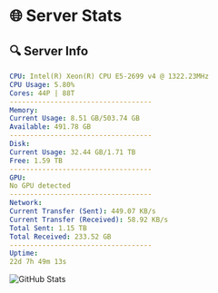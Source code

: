 # 🌐 Server Stats
## 🔍 Server Info
```yaml
CPU: Intel(R) Xeon(R) CPU E5-2699 v4 @ 1322.23MHz
CPU Usage: 5.80%
Cores: 44P | 88T
-----------------------------------
Memory:
Current Usage: 8.51 GB/503.74 GB
Available: 491.78 GB
-----------------------------------
Disk:
Current Usage: 32.44 GB/1.71 TB
Free: 1.59 TB
-----------------------------------
GPU:
No GPU detected
-----------------------------------
Network:
Current Transfer (Sent): 449.07 KB/s
Current Transfer (Received): 58.92 KB/s
Total Sent: 1.15 TB
Total Received: 233.52 GB
-----------------------------------
Uptime:
22d 7h 49m 13s
```
![GitHub Stats](https://img.shields.io/badge/Updated-2025-05-12_00:58:01-blue)